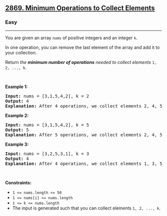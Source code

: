<h2><a href="https://leetcode.com/problems/minimum-operations-to-collect-elements/">2869. Minimum Operations to Collect Elements</a></h2><h3>Easy</h3><hr><div style="user-select: auto;"><p style="user-select: auto;">You are given an array <code style="user-select: auto;">nums</code> of positive integers and an integer <code style="user-select: auto;">k</code>.</p>

<p style="user-select: auto;">In one operation, you can remove the last element of the array and add it to your collection.</p>

<p style="user-select: auto;">Return <em style="user-select: auto;">the <strong style="user-select: auto;">minimum number of operations</strong> needed to collect elements</em> <code style="user-select: auto;">1, 2, ..., k</code>.</p>

<p style="user-select: auto;">&nbsp;</p>
<p style="user-select: auto;"><strong class="example" style="user-select: auto;">Example 1:</strong></p>

<pre style="position: relative; user-select: auto;"><strong style="user-select: auto;">Input:</strong> nums = [3,1,5,4,2], k = 2
<strong style="user-select: auto;">Output:</strong> 4
<strong style="user-select: auto;">Explanation:</strong> After 4 operations, we collect elements 2, 4, 5, and 1, in this order. Our collection contains elements 1 and 2. Hence, the answer is 4.
<div class="open_grepper_editor" title="Edit &amp; Save To Grepper" style="user-select: auto;"></div></pre>

<p style="user-select: auto;"><strong class="example" style="user-select: auto;">Example 2:</strong></p>

<pre style="position: relative; user-select: auto;"><strong style="user-select: auto;">Input:</strong> nums = [3,1,5,4,2], k = 5
<strong style="user-select: auto;">Output:</strong> 5
<strong style="user-select: auto;">Explanation:</strong> After 5 operations, we collect elements 2, 4, 5, 1, and 3, in this order. Our collection contains elements 1 through 5. Hence, the answer is 5.
<div class="open_grepper_editor" title="Edit &amp; Save To Grepper" style="user-select: auto;"></div></pre>

<p style="user-select: auto;"><strong class="example" style="user-select: auto;">Example 3:</strong></p>

<pre style="position: relative; user-select: auto;"><strong style="user-select: auto;">Input:</strong> nums = [3,2,5,3,1], k = 3
<strong style="user-select: auto;">Output:</strong> 4
<strong style="user-select: auto;">Explanation:</strong> After 4 operations, we collect elements 1, 3, 5, and 2, in this order. Our collection contains elements 1 through 3. Hence, the answer is 4.
<div class="open_grepper_editor" title="Edit &amp; Save To Grepper" style="user-select: auto;"></div></pre>

<p style="user-select: auto;">&nbsp;</p>
<p style="user-select: auto;"><strong style="user-select: auto;">Constraints:</strong></p>

<ul style="user-select: auto;">
	<li style="user-select: auto;"><code style="user-select: auto;">1 &lt;= nums.length &lt;= 50</code></li>
	<li style="user-select: auto;"><code style="user-select: auto;">1 &lt;= nums[i] &lt;= nums.length</code></li>
	<li style="user-select: auto;"><code style="user-select: auto;">1 &lt;= k &lt;= nums.length</code></li>
	<li style="user-select: auto;">The input is generated such that you can collect elements <code style="user-select: auto;">1, 2, ..., k</code>.</li>
</ul>
</div>
